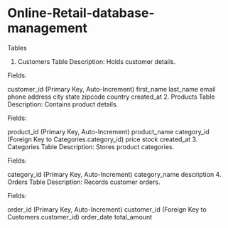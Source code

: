 # Online-Retail-database-management
Tables
1. Customers Table
Description: Holds customer details.

Fields:

customer_id (Primary Key, Auto-Increment)
first_name
last_name
email
phone
address
city
state
zipcode
country
created_at
2. Products Table
Description: Contains product details.

Fields:

product_id (Primary Key, Auto-Increment)
product_name
category_id (Foreign Key to Categories.category_id)
price
stock
created_at
3. Categories Table
Description: Stores product categories.

Fields:

category_id (Primary Key, Auto-Increment)
category_name
description
4. Orders Table
Description: Records customer orders.

Fields:

order_id (Primary Key, Auto-Increment)
customer_id (Foreign Key to Customers.customer_id)
order_date
total_amount
